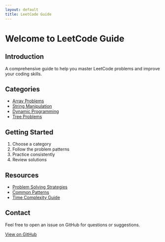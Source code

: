 ```yaml
---
layout: default
title: LeetCode Guide
---
```


# Welcome to LeetCode Guide

## Introduction
A comprehensive guide to help you master LeetCode problems and improve your coding skills.

## Categories
- [Array Problems](/array-problems)
- [String Manipulation](/string-problems)
- [Dynamic Programming](/dp-problems)
- [Tree Problems](/tree-problems)

## Getting Started
1. Choose a category
2. Follow the problem patterns
3. Practice consistently
4. Review solutions

## Resources
- [Problem Solving Strategies](/strategies)
- [Common Patterns](/patterns)
- [Time Complexity Guide](/complexity)

## Contact
Feel free to open an issue on GitHub for questions or suggestions.

[View on GitHub](https://github.com/yourusername/LeetCode-Guide)